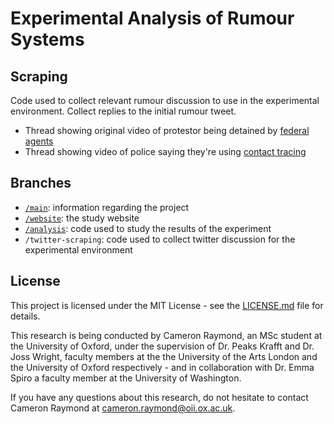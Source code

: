 # Experimental Analysis of Rumour Systems

## Scraping

Code used to collect relevant rumour discussion to use in the experimental environment.
Collect replies to the initial rumour tweet.

* Thread showing original video of protestor being detained by [federal agents](https://twitter.com/matcha_chai/status/1283328232033411072)
* Thread showing video of police saying they're using [contact tracing](https://twitter.com/NBCNews/status/1266758240018276352)

## Branches

* [`/main`](https://github.com/cameron-raymond/SDS-Thesis/tree/main): information regarding the project
* [`/website`](https://github.com/cameron-raymond/SDS-Thesis/tree/website): the study website
* [`/analysis`](https://github.com/cameron-raymond/SDS-Thesis/tree/analysis): code used to study the results of the experiment
* `/twitter-scraping`: code used to collect twitter discussion for the experimental environment
  
## License

This project is licensed under the MIT License - see the [LICENSE.md](https://github.com/cameron-raymond/SDS-Thesis/blob/main/LICENSE.md) file for details.

This research is being conducted by Cameron Raymond, an MSc student at the University of Oxford, under the supervision of Dr. Peaks Krafft and Dr. Joss Wright, faculty members at the the University of the Arts London and the University of Oxford respectively - and in collaboration with Dr. Emma Spiro a faculty member at the University of Washington.

If you have any questions about this research, do not hesitate to contact Cameron Raymond at [cameron.raymond@oii.ox.ac.uk](mailto:cameron.raymond@oii.ox.ac.uk).
